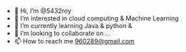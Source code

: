 - 👋 Hi, I’m @5432roy
- 👀 I’m interested in cloud computing & Machine Learning
- 🌱 I’m currently learning Java & python & 
- 💞️ I’m looking to collaborate on ...
- 📫 How to reach me 960289@gmail.com

<!---
5432roy/5432roy is a ✨ special ✨ repository because its `README.md` (this file) appears on your GitHub profile.
You can click the Preview link to take a look at your changes.
--->
